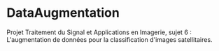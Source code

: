 # DataAugmentation
Projet Traitement du Signal et Applications en Imagerie, sujet 6 : L'augmentation de données pour la classification d'images satellitaires.
